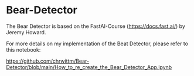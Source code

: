 # Bear-Detector

The Bear Detector is based on the FastAI-Course (https://docs.fast.ai/) by Jeremy Howard.

For more details on my implementation of the Beat Detector, please refer to this notebook:

https://github.com/chrwittm/Bear-Detector/blob/main/How_to_re_create_the_Bear_Detector_App.ipynb
